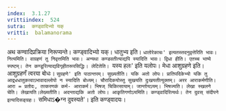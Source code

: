 ```yaml
---
index:  3.1.27
vrittiindex:  524
sutra:  कण्ड्वादिभ्यो यक्
vritti:  balamanorama 
---
```


अथ कण्वादिप्रक्रिया निरूप्यन्ते। कण्ड्वादिभ्यो यक्। धातुभ्य इति। `धातोरेकाचः' इत्यतस्तदनुवृत्तेरिति भावः। नित्यमिति। वाग्रहणं तु निवृत्तमिति भावः। अन्यथा कण्डवतीत्याद्यपि स्यादिति भावः। द्विधा हीति। एतच्च भाष्ये स्पष्टम्। तेन कण्डूरित्याद्यविगृहीतरूपसिद्धिः। लेटितेति। `यस्य हलः' इति यलोपः। मेधा आशुग्रहणे इति। आशुग्रहणँ त्वरया बोधः। `सुग्रहणे' इति पाठान्तरम्। सुख्यतीति। यकि अतो लोपः। प्रातिपदिकेभ्यो यकि तु आद्र्धधातुकत्वाऽभावादल्लोपो न स्यादिति बोध्यम्। चौरादिकयोस्तु सुखयति दुःखयतीत्युक्तम्। अरर आराकर्मणीति। आरा = प्रतोदः, तत्करणकं कर्म- आराकर्म। भिषज् चिकित्सायाम्। जान्तोयऽयम्। भिषज्यति। लेखा स्खलने चेति। लेखायति।लेख्यतीति। अदन्ताद्यकि अतो लोपः। आकृतिगणोऽयमिति। कण्ड्वादिरित्यर्थः। तेन दुवस् संदीपने इत्यादिसङ्ग्रहः। `समिधाऽ�ग्न दुवस्यते'। इति कण्ड्वादयः।

